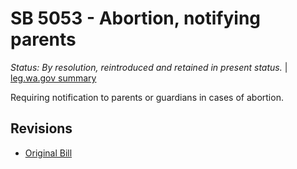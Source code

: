 # SB 5053 - Abortion, notifying parents
*Status: By resolution, reintroduced and retained in present status.* | [leg.wa.gov summary](https://app.leg.wa.gov/billsummary?BillNumber=5053&Year=2021)

Requiring notification to parents or guardians in cases of abortion.

## Revisions
* [Original Bill](1/)
